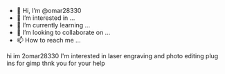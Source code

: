 - 👋 Hi, I’m @omar28330
- 👀 I’m interested in ...
- 🌱 I’m currently learning ...
- 💞️ I’m looking to collaborate on ...
- 📫 How to reach me ...

<!---
omar28330/omar28330 is a ✨ special ✨ repository because its `README.md` (this file) appears on your GitHub profile.
You can click the Preview link to take a look at your changes.
--->
hi im 2omar28330 I'm interested in laser engraving and photo editing plug ins for gimp thnk you for your help

